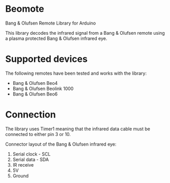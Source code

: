Beomote
=======

Bang &amp; Olufsen Remote Library for Arduino

This library decodes the infrared signal from a Bang &amp; Olufsen remote using a plasma protected Bang &amp; Olufsen infrared eye.

Supported devices
=======

The following remotes have been tested and works with the library:

- Bang &amp; Olufsen Beo4
- Bang &amp; Olufsen Beolink 1000
- Bang &amp; Olufsen Beo6


Connection
=======

The library uses Timer1 meaning that the infrared data cable must be connected to either pin 3 or 10.

Connector layout of the Bang &amp; Olufsen infrared eye:

1. Serial clock - SCL
2. Serial data - SDA
3. IR receive
4. 5V
5. Ground
